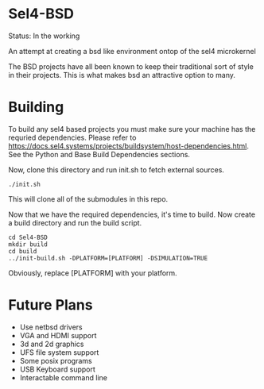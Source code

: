 # Sel4-BSD

Status: In the working

An attempt at creating a bsd like environment ontop of the sel4 microkernel

The BSD projects have all been known to keep their traditional sort of style in their projects. This is what makes bsd an attractive option to many. 

# Building

To build any sel4 based projects you must make sure your machine has the requried dependencies. Please refer to https://docs.sel4.systems/projects/buildsystem/host-dependencies.html. See the Python and Base Build Dependencies sections.

Now, clone this directory and run init.sh to fetch external sources.

```
./init.sh
```

This will clone all of the submodules in this repo.

Now that we have the required dependencies, it's time to build. Now create a build directory and run the build script. 

```
cd Sel4-BSD
mkdir build
cd build
../init-build.sh -DPLATFORM=[PLATFORM] -DSIMULATION=TRUE
```

Obviously, replace [PLATFORM] with your platform. 

# Future Plans

- Use netbsd drivers
- VGA and HDMI support
- 3d and 2d graphics
- UFS file system support 
- Some posix programs
- USB Keyboard support
- Interactable command line
